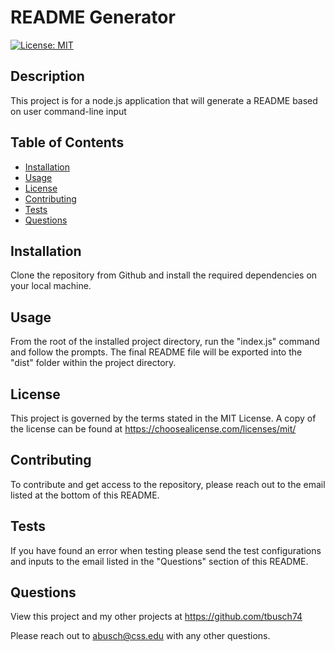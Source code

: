 # README Generator

  [![License: MIT](https://img.shields.io/badge/License-MIT-yellow.svg)](https://opensource.org/licenses/MIT)

  ## Description

  This project is for a node.js application that will generate a README based on user command-line input

  ## Table of Contents
  
  * [Installation](#installation)
  * [Usage](#usage)
  * [License](#license)
  * [Contributing](#contributing)
  * [Tests](#tests)
  * [Questions](#questions)
  
  ## Installation

  Clone the repository from Github and install the required dependencies on your local machine.
  
  ## Usage

  From the root of the installed project directory, run the "index.js" command and follow the prompts. The final README file will be exported into the "dist" folder within the project directory.
  
  ## License

  This project is governed by the terms stated in the MIT License. A copy of the license can be found at https://choosealicense.com/licenses/mit/
  
  ## Contributing

  To contribute and get access to the repository, please reach out to the email listed at the bottom of this README.
  
  ## Tests

  If you have found an error when testing please send the test configurations and inputs to the email listed in the "Questions" section of this README.
  
  ## Questions

  View this project and my other projects at <https://github.com/tbusch74>

  Please reach out to <abusch@css.edu> with any other questions.
